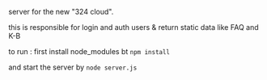 server for the new "324 cloud". 

this is responsible for login and auth users & return static data like FAQ and K-B 

to run :
first install node_modules bt `npm install`

and start the server by `node server.js`

